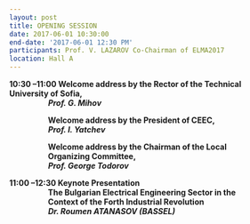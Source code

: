 ```yaml
---
layout: post
title: OPENING SESSION
date: 2017-06-01 10:30:00
end-date: '2017-06-01 12:30 PM'
participants: Prof. V. LAZAROV Co-Chairman of ELMA2017
location: Hall A
---
```



**10:30 –11:00 Welcome address by the Rector of the Technical
<br>University of Sofia,
<br>&nbsp; &nbsp; &nbsp; &nbsp; &nbsp; &nbsp; &nbsp; &nbsp; &nbsp; &nbsp; &nbsp;*Prof. G. Mihov***

**&nbsp; &nbsp; &nbsp; &nbsp; &nbsp; &nbsp; &nbsp; &nbsp; &nbsp; &nbsp; &nbsp;Welcome address by the President of CEEC,
<br>&nbsp; &nbsp; &nbsp; &nbsp; &nbsp; &nbsp; &nbsp; &nbsp; &nbsp; &nbsp; &nbsp;*Prof. I. Yatchev***

**&nbsp; &nbsp; &nbsp; &nbsp; &nbsp; &nbsp; &nbsp; &nbsp; &nbsp; &nbsp; &nbsp;Welcome address by the Chairman of the Local
<br>&nbsp; &nbsp; &nbsp; &nbsp; &nbsp; &nbsp; &nbsp; &nbsp; &nbsp; &nbsp; &nbsp;Organizing Committee,
<br>&nbsp; &nbsp; &nbsp; &nbsp; &nbsp; &nbsp; &nbsp; &nbsp; &nbsp; &nbsp; &nbsp;*Prof. George Todorov***

**11:00 –12:30 Keynote Presentation
<br>&nbsp; &nbsp; &nbsp; &nbsp; &nbsp; &nbsp; &nbsp; &nbsp; &nbsp; &nbsp; &nbsp;The Bulgarian Electrical Engineering Sector in the
<br>&nbsp; &nbsp; &nbsp; &nbsp; &nbsp; &nbsp; &nbsp; &nbsp; &nbsp; &nbsp; &nbsp;Context of the Forth Industrial Revolution
<br>&nbsp; &nbsp; &nbsp; &nbsp; &nbsp; &nbsp; &nbsp; &nbsp; &nbsp; &nbsp; &nbsp;*Dr. Roumen ATANASOV (BASSEL)***